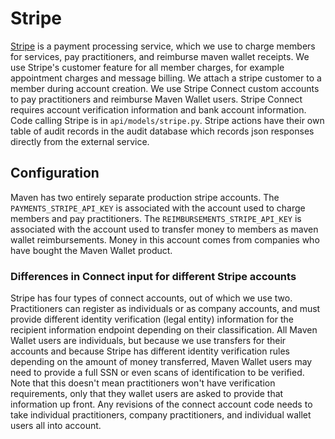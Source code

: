 # Stripe
[Stripe](https://stripe.com/docs/) is a payment processing service, which we use to charge members for services, pay practitioners, and reimburse maven wallet receipts. We use Stripe's customer feature for all member charges, for example appointment charges and message billing. We attach a stripe customer to a member during account creation. We use Stripe Connect custom accounts to pay practitioners and reimburse Maven Wallet users. Stripe Connect requires account verification information and bank account information. Code calling Stripe is in `api/models/stripe.py`. Stripe actions have their own table of audit records in the audit database which records json responses directly from the external service.

## Configuration
Maven has two entirely separate production stripe accounts. The `PAYMENTS_STRIPE_API_KEY` is associated with the account used to charge members and pay practitioners. The `REIMBURSEMENTS_STRIPE_API_KEY` is associated with the account used to transfer money to members as maven wallet reimbursements. Money in this account comes from companies who have bought the Maven Wallet product.

### Differences in Connect input for different Stripe accounts
Stripe has four types of connect accounts, out of which we use two. Practitioners can register as individuals or as company accounts, and must provide different identity verification (legal entity) information for the recipient information endpoint depending on their classification. All Maven Wallet users are individuals, but because we use transfers for their accounts and because Stripe has different identity verification rules depending on the amount of money transferred, Maven Wallet users may need to provide a full SSN or even scans of identification to be verified. Note that this doesn't mean practitioners won't have verification requirements, only that they wallet users are asked to provide that information up front. Any revisions of the connect account code needs to take individual practitioners, company practitioners, and individual wallet users all into account.
